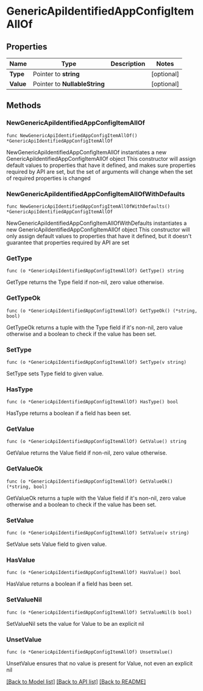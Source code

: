 # GenericApiIdentifiedAppConfigItemAllOf

## Properties

Name | Type | Description | Notes
------------ | ------------- | ------------- | -------------
**Type** | Pointer to **string** |  | [optional] 
**Value** | Pointer to **NullableString** |  | [optional] 

## Methods

### NewGenericApiIdentifiedAppConfigItemAllOf

`func NewGenericApiIdentifiedAppConfigItemAllOf() *GenericApiIdentifiedAppConfigItemAllOf`

NewGenericApiIdentifiedAppConfigItemAllOf instantiates a new GenericApiIdentifiedAppConfigItemAllOf object
This constructor will assign default values to properties that have it defined,
and makes sure properties required by API are set, but the set of arguments
will change when the set of required properties is changed

### NewGenericApiIdentifiedAppConfigItemAllOfWithDefaults

`func NewGenericApiIdentifiedAppConfigItemAllOfWithDefaults() *GenericApiIdentifiedAppConfigItemAllOf`

NewGenericApiIdentifiedAppConfigItemAllOfWithDefaults instantiates a new GenericApiIdentifiedAppConfigItemAllOf object
This constructor will only assign default values to properties that have it defined,
but it doesn't guarantee that properties required by API are set

### GetType

`func (o *GenericApiIdentifiedAppConfigItemAllOf) GetType() string`

GetType returns the Type field if non-nil, zero value otherwise.

### GetTypeOk

`func (o *GenericApiIdentifiedAppConfigItemAllOf) GetTypeOk() (*string, bool)`

GetTypeOk returns a tuple with the Type field if it's non-nil, zero value otherwise
and a boolean to check if the value has been set.

### SetType

`func (o *GenericApiIdentifiedAppConfigItemAllOf) SetType(v string)`

SetType sets Type field to given value.

### HasType

`func (o *GenericApiIdentifiedAppConfigItemAllOf) HasType() bool`

HasType returns a boolean if a field has been set.

### GetValue

`func (o *GenericApiIdentifiedAppConfigItemAllOf) GetValue() string`

GetValue returns the Value field if non-nil, zero value otherwise.

### GetValueOk

`func (o *GenericApiIdentifiedAppConfigItemAllOf) GetValueOk() (*string, bool)`

GetValueOk returns a tuple with the Value field if it's non-nil, zero value otherwise
and a boolean to check if the value has been set.

### SetValue

`func (o *GenericApiIdentifiedAppConfigItemAllOf) SetValue(v string)`

SetValue sets Value field to given value.

### HasValue

`func (o *GenericApiIdentifiedAppConfigItemAllOf) HasValue() bool`

HasValue returns a boolean if a field has been set.

### SetValueNil

`func (o *GenericApiIdentifiedAppConfigItemAllOf) SetValueNil(b bool)`

 SetValueNil sets the value for Value to be an explicit nil

### UnsetValue
`func (o *GenericApiIdentifiedAppConfigItemAllOf) UnsetValue()`

UnsetValue ensures that no value is present for Value, not even an explicit nil

[[Back to Model list]](../README.md#documentation-for-models) [[Back to API list]](../README.md#documentation-for-api-endpoints) [[Back to README]](../README.md)


